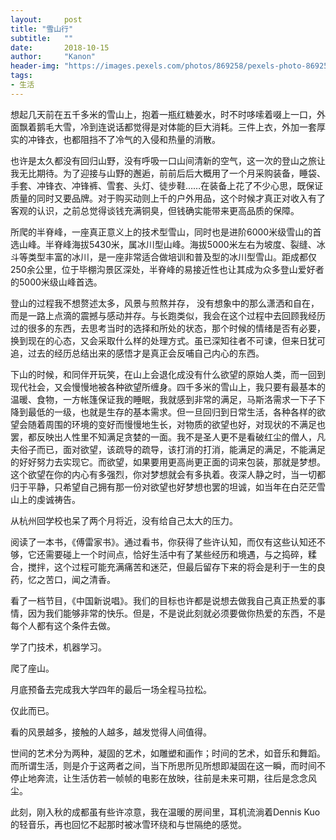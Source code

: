 ```yaml
---
layout:     post
title: "雪山行"
subtitle:   ""
date:       2018-10-15
author:     "Kanon"
header-img: "https://images.pexels.com/photos/869258/pexels-photo-869258.jpeg?auto=compress&cs=tinysrgb&dpr=2&h=750&w=1260"
tags:
- 生活
---
```


想起几天前在五千多米的雪山上，抱着一瓶红糖姜水，时不时哆嗦着啜上一口，外面飘着鹅毛大雪，冷到连说话都觉得是对体能的巨大消耗。三件上衣，外加一套厚实的冲锋衣，也都阻挡不了冷气的入侵和热量的消散。

也许是太久都没有回归山野，没有呼吸一口山间清新的空气，这一次的登山之旅让我无比期待。为了迎接与山野的邂逅，前前后后大概用了一个月采购装备，睡袋、手套、冲锋衣、冲锋裤、雪套、头灯、徒步鞋……在装备上花了不少心思，既保证质量的同时又要品牌。对于购买动则上千的户外用品，这个时候才真正对收入有了客观的认识，之前总觉得谈钱充满铜臭，但钱确实能带来更高品质的保障。

所爬的半脊峰，一座真正意义上的技术型雪山，同时也是进阶6000米级雪山的首选山峰。半脊峰海拔5430米，属冰川型山峰。海拔5000米左右为坡度、裂缝、冰斗等类型丰富的冰川，是一座非常适合做培训和普及型的冰川型雪山。距成都仅250余公里，位于毕棚沟景区深处，半脊峰的易接近性也让其成为众多登山爱好者的5000米级山峰首选。

登山的过程我不想赘述太多，风景与煎熬并存， 没有想象中的那么潇洒和自在，而是一路上点滴的震撼与感动并存。与长跑类似，我会在这个过程中去回顾我经历过的很多的东西，去思考当时的选择和所处的状态，那个时候的情绪是否有必要，换到现在的心态，又会采取什么样的处理方式。虽已深知往者不可谏，但来日犹可追，过去的经历总结出来的感悟才是真正会反哺自己内心的东西。

下山的时候，和同伴开玩笑，在山上会退化成没有什么欲望的原始人类，而一回到现代社会，又会慢慢地被各种欲望所缠身。四千多米的雪山上，我只要有最基本的温暖、食物，一方帐篷保证我的睡眠，我就感到非常的满足，马斯洛需求一下子下降到最低的一级，也就是生存的基本需求。但一旦回归到日常生活，各种各样的欲望会随着周围的环境的变好而慢慢地生长，对物质的欲望也好，对现状的不满足也罢，都反映出人性里不知满足贪婪的一面。我不是圣人更不是看破红尘的僧人，凡夫俗子而已，面对欲望，该疏导的疏导，该打消的打消，能满足的满足，不能满足的好好努力去实现它。而欲望，如果要用更高尚更正面的词来包装，那就是梦想。这个欲望在你的内心有多强烈，你对梦想就会有多执着。夜深人静之时，当一切都归于平静，只希望自己拥有那一份对欲望也好梦想也罢的坦诚，如当年在白茫茫雪山上的虔诚祷告。

从杭州回学校也呆了两个月将近，没有给自己太大的压力。

阅读了一本书，《傅雷家书》。通过看书，你获得了些许认知，而仅有这些认知还不够，它还需要碰上一个时间点，恰好生活中有了某些经历和境遇，与之捣碎，糅合，搅拌，这个过程可能充满痛苦和迷茫，但最后留存下来的将会是利于一生的良药，忆之苦口，闻之清香。

看了一档节目，《中国新说唱》。我们的目标也许都是说想去做我自己真正热爱的事情，因为我们能够非常的快乐。但是，不是说此刻就必须要做你热爱的东西，不是每个人都有这个条件去做。

学了门技术，机器学习。

爬了座山。

月底预备去完成我大学四年的最后一场全程马拉松。

仅此而已。

看的风景越多，接触的人越多，越发觉得人间值得。

世间的艺术分为两种，凝固的艺术，如雕塑和画作；时间的艺术，如音乐和舞蹈。而所谓生活，则是介于这两者之间，当下所思所见所想即凝固在这一瞬，而时间不停止地奔流，让生活仿若一帧帧的电影在放映，往前是未来可期，往后是念念风尘。

此刻，刚入秋的成都虽有些许凉意，我在温暖的房间里，耳机流淌着Dennis Kuo的轻音乐，再也回忆不起那时被冰雪环绕和与世隔绝的感觉。
<br><br><br><br>









